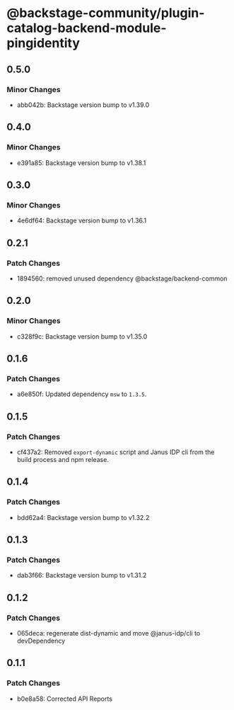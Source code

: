 # @backstage-community/plugin-catalog-backend-module-pingidentity

## 0.5.0

### Minor Changes

- abb042b: Backstage version bump to v1.39.0

## 0.4.0

### Minor Changes

- e391a85: Backstage version bump to v1.38.1

## 0.3.0

### Minor Changes

- 4e6df64: Backstage version bump to v1.36.1

## 0.2.1

### Patch Changes

- 1894560: removed unused dependency @backstage/backend-common

## 0.2.0

### Minor Changes

- c328f9c: Backstage version bump to v1.35.0

## 0.1.6

### Patch Changes

- a6e850f: Updated dependency `msw` to `1.3.5`.

## 0.1.5

### Patch Changes

- cf437a2: Removed `export-dynamic` script and Janus IDP cli from the build process and npm release.

## 0.1.4

### Patch Changes

- bdd62a4: Backstage version bump to v1.32.2

## 0.1.3

### Patch Changes

- dab3f66: Backstage version bump to v1.31.2

## 0.1.2

### Patch Changes

- 065deca: regenerate dist-dynamic and move @janus-idp/cli to devDependency

## 0.1.1

### Patch Changes

- b0e8a58: Corrected API Reports
